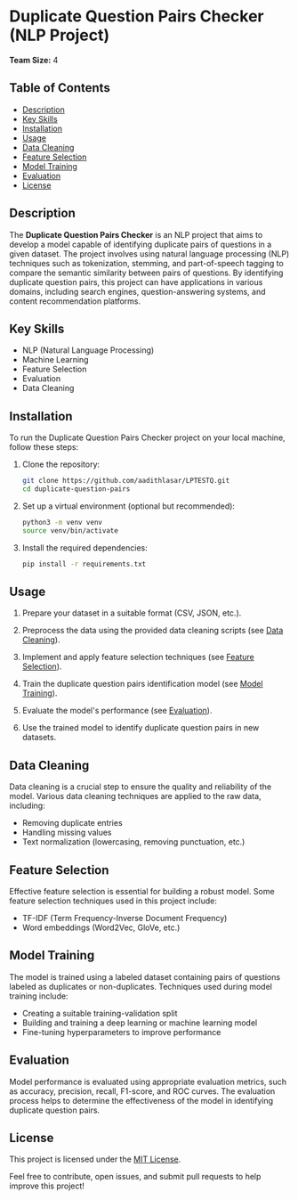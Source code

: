 # Duplicate Question Pairs Checker (NLP Project)

**Team Size:** 4

## Table of Contents

- [Description](#description)
- [Key Skills](#key-skills)
- [Installation](#installation)
- [Usage](#usage)
- [Data Cleaning](#data-cleaning)
- [Feature Selection](#feature-selection)
- [Model Training](#model-training)
- [Evaluation](#evaluation)
- [License](#license)

## Description

The **Duplicate Question Pairs Checker** is an NLP project that aims to develop a model capable of identifying duplicate pairs of questions in a given dataset. The project involves using natural language processing (NLP) techniques such as tokenization, stemming, and part-of-speech tagging to compare the semantic similarity between pairs of questions. By identifying duplicate question pairs, this project can have applications in various domains, including search engines, question-answering systems, and content recommendation platforms.

## Key Skills

- NLP (Natural Language Processing)
- Machine Learning
- Feature Selection
- Evaluation
- Data Cleaning

## Installation

To run the Duplicate Question Pairs Checker project on your local machine, follow these steps:

1. Clone the repository:

   ```bash
   git clone https://github.com/aadithlasar/LPTESTQ.git
   cd duplicate-question-pairs
   ```

2. Set up a virtual environment (optional but recommended):

   ```bash
   python3 -m venv venv
   source venv/bin/activate
   ```

3. Install the required dependencies:

   ```bash
   pip install -r requirements.txt
   ```

## Usage

1. Prepare your dataset in a suitable format (CSV, JSON, etc.).

2. Preprocess the data using the provided data cleaning scripts (see [Data Cleaning](#data-cleaning)).

3. Implement and apply feature selection techniques (see [Feature Selection](#feature-selection)).

4. Train the duplicate question pairs identification model (see [Model Training](#model-training)).

5. Evaluate the model's performance (see [Evaluation](#evaluation)).

6. Use the trained model to identify duplicate question pairs in new datasets.

## Data Cleaning

Data cleaning is a crucial step to ensure the quality and reliability of the model. Various data cleaning techniques are applied to the raw data, including:

- Removing duplicate entries
- Handling missing values
- Text normalization (lowercasing, removing punctuation, etc.)

## Feature Selection

Effective feature selection is essential for building a robust model. Some feature selection techniques used in this project include:

- TF-IDF (Term Frequency-Inverse Document Frequency)
- Word embeddings (Word2Vec, GloVe, etc.)

## Model Training

The model is trained using a labeled dataset containing pairs of questions labeled as duplicates or non-duplicates. Techniques used during model training include:

- Creating a suitable training-validation split
- Building and training a deep learning or machine learning model
- Fine-tuning hyperparameters to improve performance

## Evaluation

Model performance is evaluated using appropriate evaluation metrics, such as accuracy, precision, recall, F1-score, and ROC curves. The evaluation process helps to determine the effectiveness of the model in identifying duplicate question pairs.

## License

This project is licensed under the [MIT License](LICENSE).

Feel free to contribute, open issues, and submit pull requests to help improve this project!
